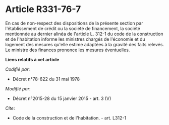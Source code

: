 # Article R331-76-7

En cas de non-respect des dispositions de la présente section par l'établissement de crédit ou la société de financement, la
société mentionnée au dernier alinéa de l'article L. 312-1 du code de la construction et de l'habitation informe les
ministres chargés de l'économie et du logement des mesures qu'elle estime adaptées à la gravité des faits relevés. Le
ministre des finances prononce les mesures éventuelles.

**Liens relatifs à cet article**

_Codifié par_:

  - Décret n°78-622 du 31 mai 1978

_Modifié par_:

  - Décret n°2015-28 du 15 janvier 2015 - art. 3 (V)

_Cite_:

  - Code de la construction et de l'habitation. - art. L312-1
